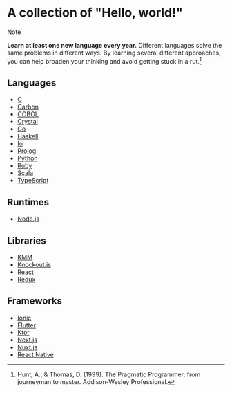 # A collection of "Hello, world!"

> [!Note]
> **Learn at least one new language every year.** Different languages solve the same problems in different ways. By learning several different approaches, you can help broaden your thinking and avoid getting stuck in a rut.[^the-programatic-programmer]

## Languages

- [C](https://github.com/ykws/hello-clang)
- [Carbon](https://github.com/ykws/hello-carbon)
- [COBOL](https://github.com/ykws/hello-cobol)
- [Crystal](https://github.com/ykws/hello-crystral)
- [Go](https://github.com/ykws/hello-golang)
- [Haskell](https://github.com/ykws/hello-haskell)
- [Io](https://github.com/ykws/hello-io)
- [Prolog](https://github.com/ykws/hello-prolog)
- [Python](https://github.com/ykws/hello-python)
- [Ruby](https://github.com/ykws/hello-ruby)
- [Scala](https://github.com/ykws/hello-scala)
- [TypeScript](https://github.com/ykws/hello-typescript)

## Runtimes
- [Node.js](https://github.com/ykws/hello-node)

## Libraries
- [KMM](https://github.com/ykws/hello-kmm)
- [Knockout.js](https://github.com/ykws/hello-knockoutjs)
- [React](https://github.com/ykws/hello-react)
- [Redux](https://github.com/ykws/hello-redux)

## Frameworks
- [Ionic](https://github.com/ykws/hello-ionic)
- [Flutter](https://github.com/ykws/hello-flutter)
- [Ktor](https://github.com/ykws/hello-ktor)
- [Next.js](https://github.com/ykws/hello-next)
- [Nuxt.js](https://github.com/ykws/hello-nuxtjs)
- [React Native](https://github.com/ykws/hello-react-native)

[^the-programatic-programmer]: Hunt, A., & Thomas, D. (1999). The Pragmatic Programmer: from journeyman to master. Addison-Wesley Professional.
